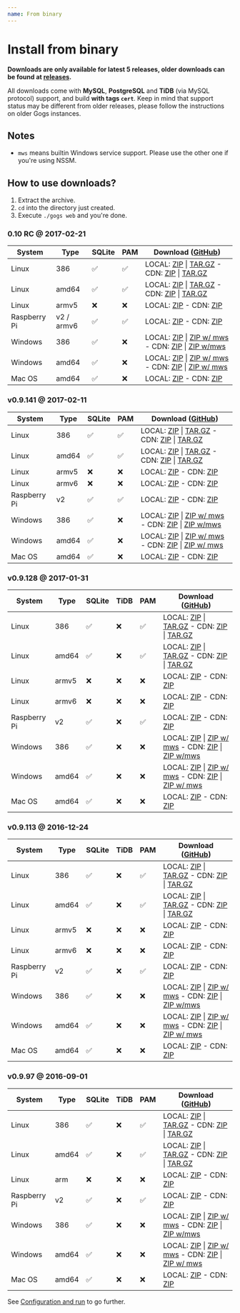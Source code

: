 ```yaml
---
name: From binary
---
```


# Install from binary

**Downloads are only available for latest 5 releases, older downloads can be found at [releases](https://github.com/gogits/gogs/releases?after=v0.9.97).**

All downloads come with **MySQL**, **PostgreSQL** and **TiDB** (via MySQL protocol) support, and build **with tags `cert`**. Keep in mind that support status may be different from older releases, please follow the instructions on older Gogs instances.

## Notes

- `mws` means builtin Windows service support. Please use the other one if you're using NSSM.

## How to use downloads?

1. Extract the archive.
2. `cd` into the directory just created.
3. Execute `./gogs web` and you're done.

### 0.10 RC @ 2017-02-21

|System|Type|SQLite|PAM|Download ([GitHub](https://github.com/gogits/gogs/releases/tag/v0.10rc))|
|------|----|------|---|--------|
|Linux|386|✅|✅|LOCAL: [ZIP](https://dl.gogs.io/0.10rc/linux_386.zip) \| [TAR.GZ](https://dl.gogs.io/0.10rc/linux_386.tar.gz) - CDN: [ZIP](https://cdn.gogs.io/0.10rc/linux_386.zip) \| [TAR.GZ](https://cdn.gogs.io/0.10rc/linux_386.tar.gz)|
|Linux|amd64|✅|✅|LOCAL: [ZIP](https://dl.gogs.io/0.10rc/linux_amd64.zip) \| [TAR.GZ](https://dl.gogs.io/0.10rc/linux_amd64.tar.gz) - CDN: [ZIP](https://cdn.gogs.io/0.10rc/linux_amd64.zip) \| [TAR.GZ](https://cdn.gogs.io/0.10rc/linux_amd64.tar.gz)|
|Linux|armv5|❌|❌|LOCAL: [ZIP](https://dl.gogs.io/0.10rc/linux_armv5.zip) - CDN: [ZIP](https://cdn.gogs.io/0.10rc/linux_armv5.zip)|
|Raspberry Pi|v2 / armv6|✅|✅|LOCAL: [ZIP](https://dl.gogs.io/0.10rc/raspi2_armv6.zip) - CDN: [ZIP](https://cdn.gogs.io/0.10rc/raspi2.zip)|
|Windows|386|✅|❌|LOCAL: [ZIP](https://dl.gogs.io/0.10rc/windows_386.zip) \| [ZIP w/ mws](https://dl.gogs.io/0.10rc/windows_386_mws.zip) - CDN: [ZIP](https://cdn.gogs.io/0.10rc/windows_386.zip) \| [ZIP w/mws](https://cdn.gogs.io/0.10rc/windows_386_mws.zip)|
|Windows|amd64|✅|❌|LOCAL: [ZIP](https://dl.gogs.io/0.10rc/windows_amd64.zip) \| [ZIP w/ mws](https://dl.gogs.io/0.10rc/windows_amd64_mws.zip) - CDN: [ZIP](https://cdn.gogs.io/0.10rc/windows_amd64.zip) \| [ZIP w/ mws](https://cdn.gogs.io/0.10rc/windows_amd64_mws.zip)|
|Mac OS|amd64|✅|❌|LOCAL: [ZIP](https://dl.gogs.io/0.10rc/darwin_amd64.zip) - CDN: [ZIP](https://cdn.gogs.io/0.10rc/darwin_amd64.zip)|

### v0.9.141 @ 2017-02-11

|System|Type|SQLite|PAM|Download ([GitHub](https://github.com/gogits/gogs/releases/tag/v0.9.141))|
|------|----|------|---|--------|
|Linux|386|✅|✅|LOCAL: [ZIP](https://dl.gogs.io/gogs_v0.9.141_linux_386.zip) \| [TAR.GZ](https://dl.gogs.io/gogs_v0.9.141_linux_386.tar.gz) - CDN: [ZIP](https://cdn.gogs.io/gogs_v0.9.141_linux_386.zip) \| [TAR.GZ](https://cdn.gogs.io/gogs_v0.9.141_linux_386.tar.gz)|
|Linux|amd64|✅|✅|LOCAL: [ZIP](https://dl.gogs.io/gogs_v0.9.141_linux_amd64.zip) \| [TAR.GZ](https://dl.gogs.io/gogs_v0.9.141_linux_amd64.tar.gz) - CDN: [ZIP](https://cdn.gogs.io/gogs_v0.9.141_linux_amd64.zip) \| [TAR.GZ](https://cdn.gogs.io/gogs_v0.9.141_linux_amd64.tar.gz)|
|Linux|armv5|❌|❌|LOCAL: [ZIP](https://dl.gogs.io/gogs_v0.9.141_linux_armv5.zip) - CDN: [ZIP](https://cdn.gogs.io/gogs_v0.9.141_linux_armv5.zip)|
|Linux|armv6|❌|❌|LOCAL: [ZIP](https://dl.gogs.io/gogs_v0.9.141_linux_armv6.zip) - CDN: [ZIP](https://cdn.gogs.io/gogs_v0.9.141_linux_armv6.zip)|
|Raspberry Pi|v2|✅|✅|LOCAL: [ZIP](https://dl.gogs.io/gogs_v0.9.141_raspi2.zip) - CDN: [ZIP](https://cdn.gogs.io/gogs_v0.9.141_raspi2.zip)|
|Windows|386|✅|❌|LOCAL: [ZIP](https://dl.gogs.io/gogs_v0.9.141_windows_386.zip) \| [ZIP w/ mws](https://dl.gogs.io/gogs_v0.9.141_windows_386_mws.zip) - CDN: [ZIP](https://cdn.gogs.io/gogs_v0.9.141_windows_386.zip) \| [ZIP w/mws](https://cdn.gogs.io/gogs_v0.9.141_windows_386_mws.zip)|
|Windows|amd64|✅|❌|LOCAL: [ZIP](https://dl.gogs.io/gogs_v0.9.141_windows_amd64.zip) \| [ZIP w/ mws](https://dl.gogs.io/gogs_v0.9.141_windows_amd64_mws.zip) - CDN: [ZIP](https://cdn.gogs.io/gogs_v0.9.141_windows_amd64.zip) \| [ZIP w/ mws](https://cdn.gogs.io/gogs_v0.9.141_windows_amd64_mws.zip)|
|Mac OS|amd64|✅|❌|LOCAL: [ZIP](https://dl.gogs.io/gogs_v0.9.141_darwin_amd64.zip) - CDN: [ZIP](https://cdn.gogs.io/gogs_v0.9.141_darwin_amd64.zip)|

### v0.9.128 @ 2017-01-31

|System|Type|SQLite|TiDB|PAM|Download ([GitHub](https://github.com/gogits/gogs/releases/tag/v0.9.128))|
|------|----|------|----|---|--------|
|Linux|386|✅|❌|✅|LOCAL: [ZIP](https://dl.gogs.io/gogs_v0.9.128_linux_386.zip) \| [TAR.GZ](https://dl.gogs.io/gogs_v0.9.128_linux_386.tar.gz) - CDN: [ZIP](https://cdn.gogs.io/gogs_v0.9.128_linux_386.zip) \| [TAR.GZ](https://cdn.gogs.io/gogs_v0.9.128_linux_386.tar.gz)|
|Linux|amd64|✅|❌|✅|LOCAL: [ZIP](https://dl.gogs.io/gogs_v0.9.128_linux_amd64.zip) \| [TAR.GZ](https://dl.gogs.io/gogs_v0.9.128_linux_amd64.tar.gz) - CDN: [ZIP](https://cdn.gogs.io/gogs_v0.9.128_linux_amd64.zip) \| [TAR.GZ](https://cdn.gogs.io/gogs_v0.9.128_linux_amd64.tar.gz)|
|Linux|armv5|❌|❌|❌|LOCAL: [ZIP](https://dl.gogs.io/gogs_v0.9.128_linux_armv5.zip) - CDN: [ZIP](https://cdn.gogs.io/gogs_v0.9.128_linux_armv5.zip)|
|Linux|armv6|❌|❌|❌|LOCAL: [ZIP](https://dl.gogs.io/gogs_v0.9.128_linux_armv6.zip) - CDN: [ZIP](https://cdn.gogs.io/gogs_v0.9.128_linux_armv6.zip)|
|Raspberry Pi|v2|✅|❌|✅|LOCAL: [ZIP](https://dl.gogs.io/gogs_v0.9.128_raspi2.zip) - CDN: [ZIP](https://cdn.gogs.io/gogs_v0.9.128_raspi2.zip)|
|Windows|386|✅|❌|❌|LOCAL: [ZIP](https://dl.gogs.io/gogs_v0.9.128_windows_386.zip) \| [ZIP w/ mws](https://dl.gogs.io/gogs_v0.9.128_windows_386_mws.zip) - CDN: [ZIP](https://cdn.gogs.io/gogs_v0.9.128_windows_386.zip) \| [ZIP w/mws](https://cdn.gogs.io/gogs_v0.9.128_windows_386_mws.zip)|
|Windows|amd64|✅|❌|❌|LOCAL: [ZIP](https://dl.gogs.io/gogs_v0.9.128_windows_amd64.zip) \| [ZIP w/ mws](https://dl.gogs.io/gogs_v0.9.128_windows_amd64_mws.zip) - CDN: [ZIP](https://cdn.gogs.io/gogs_v0.9.128_windows_amd64.zip) \| [ZIP w/ mws](https://cdn.gogs.io/gogs_v0.9.128_windows_amd64_mws.zip)|
|Mac OS|amd64|✅|❌|❌|LOCAL: [ZIP](https://dl.gogs.io/gogs_v0.9.128_darwin_amd64.zip) - CDN: [ZIP](https://cdn.gogs.io/gogs_v0.9.128_darwin_amd64.zip)|

### v0.9.113 @ 2016-12-24

|System|Type|SQLite|TiDB|PAM|Download ([GitHub](https://github.com/gogits/gogs/releases/tag/v0.9.113))|
|------|----|------|----|---|--------|
|Linux|386|✅|❌|✅|LOCAL: [ZIP](https://dl.gogs.io/gogs_v0.9.113_linux_386.zip) \| [TAR.GZ](https://dl.gogs.io/gogs_v0.9.113_linux_386.tar.gz) - CDN: [ZIP](https://cdn.gogs.io/gogs_v0.9.113_linux_386.zip) \| [TAR.GZ](https://cdn.gogs.io/gogs_v0.9.113_linux_386.tar.gz)|
|Linux|amd64|✅|❌|✅|LOCAL: [ZIP](https://dl.gogs.io/gogs_v0.9.113_linux_amd64.zip) \| [TAR.GZ](https://dl.gogs.io/gogs_v0.9.113_linux_amd64.tar.gz) - CDN: [ZIP](https://cdn.gogs.io/gogs_v0.9.113_linux_amd64.zip) \| [TAR.GZ](https://cdn.gogs.io/gogs_v0.9.113_linux_amd64.tar.gz)|
|Linux|armv5|❌|❌|❌|LOCAL: [ZIP](https://dl.gogs.io/gogs_v0.9.113_linux_armv5.zip) - CDN: [ZIP](https://cdn.gogs.io/gogs_v0.9.113_linux_armv5.zip)|
|Linux|armv6|❌|❌|❌|LOCAL: [ZIP](https://dl.gogs.io/gogs_v0.9.113_linux_armv6.zip) - CDN: [ZIP](https://cdn.gogs.io/gogs_v0.9.113_linux_armv6.zip)|
|Raspberry Pi|v2|✅|❌|✅|LOCAL: [ZIP](https://dl.gogs.io/gogs_v0.9.113_raspi2.zip) - CDN: [ZIP](https://cdn.gogs.io/gogs_v0.9.113_raspi2.zip)|
|Windows|386|✅|❌|❌|LOCAL: [ZIP](https://dl.gogs.io/gogs_v0.9.113_windows_386.zip) \| [ZIP w/ mws](https://dl.gogs.io/gogs_v0.9.113_windows_386_mws.zip) - CDN: [ZIP](https://cdn.gogs.io/gogs_v0.9.113_windows_386.zip) \| [ZIP w/mws](https://cdn.gogs.io/gogs_v0.9.113_windows_386_mws.zip)|
|Windows|amd64|✅|❌|❌|LOCAL: [ZIP](https://dl.gogs.io/gogs_v0.9.113_windows_amd64.zip) \| [ZIP w/ mws](https://dl.gogs.io/gogs_v0.9.113_windows_amd64_mws.zip) - CDN: [ZIP](https://cdn.gogs.io/gogs_v0.9.113_windows_amd64.zip) \| [ZIP w/ mws](https://cdn.gogs.io/gogs_v0.9.113_windows_amd64_mws.zip)|
|Mac OS|amd64|✅|❌|❌|LOCAL: [ZIP](https://dl.gogs.io/gogs_v0.9.113_darwin_amd64.zip) - CDN: [ZIP](https://cdn.gogs.io/gogs_v0.9.113_darwin_amd64.zip)|

### v0.9.97 @ 2016-09-01

|System|Type|SQLite|TiDB|PAM|Download ([GitHub](https://github.com/gogits/gogs/releases/tag/v0.9.97))|
|------|----|------|----|---|--------|
|Linux|386|✅|❌|✅|LOCAL: [ZIP](https://dl.gogs.io/gogs_v0.9.97_linux_386.zip) \| [TAR.GZ](https://dl.gogs.io/gogs_v0.9.97_linux_386.tar.gz) - CDN: [ZIP](https://cdn.gogs.io/gogs_v0.9.97_linux_386.zip) \| [TAR.GZ](https://cdn.gogs.io/gogs_v0.9.97_linux_386.tar.gz)|
|Linux|amd64|✅|❌|✅|LOCAL: [ZIP](https://dl.gogs.io/gogs_v0.9.97_linux_amd64.zip) \| [TAR.GZ](https://dl.gogs.io/gogs_v0.9.97_linux_amd64.tar.gz) - CDN: [ZIP](https://cdn.gogs.io/gogs_v0.9.97_linux_amd64.zip) \| [TAR.GZ](https://cdn.gogs.io/gogs_v0.9.97_linux_amd64.tar.gz)|
|Linux|arm|❌|❌|❌|LOCAL: [ZIP](https://dl.gogs.io/gogs_v0.9.97_linux_arm.zip) - CDN: [ZIP](https://cdn.gogs.io/gogs_v0.9.97_linux_arm.zip)|
|Raspberry Pi|v2|✅|❌|✅|LOCAL: [ZIP](https://dl.gogs.io/gogs_v0.9.97_raspi2.zip) - CDN: [ZIP](https://cdn.gogs.io/gogs_v0.9.97_raspi2.zip)|
|Windows|386|✅|❌|❌|LOCAL: [ZIP](https://dl.gogs.io/gogs_v0.9.97_windows_386.zip) \| [ZIP w/ mws](https://dl.gogs.io/gogs_v0.9.97_windows_386_mws.zip) - CDN: [ZIP](https://cdn.gogs.io/gogs_v0.9.97_windows_386.zip) \| [ZIP w/mws](https://cdn.gogs.io/gogs_v0.9.97_windows_386_mws.zip)|
|Windows|amd64|✅|❌|❌|LOCAL: [ZIP](https://dl.gogs.io/gogs_v0.9.97_windows_amd64.zip) \| [ZIP w/ mws](https://dl.gogs.io/gogs_v0.9.97_windows_amd64_mws.zip) - CDN: [ZIP](https://cdn.gogs.io/gogs_v0.9.97_windows_amd64.zip) \| [ZIP w/ mws](https://cdn.gogs.io/gogs_v0.9.97_windows_amd64_mws.zip)|
|Mac OS|amd64|✅|❌|❌|LOCAL: [ZIP](https://dl.gogs.io/gogs_v0.9.97_darwin_amd64.zip) - CDN: [ZIP](https://cdn.gogs.io/gogs_v0.9.97_darwin_amd64.zip)|

See [Configuration and run](/docs/installation/configuration_and_run) to go further.